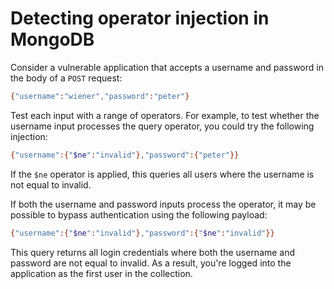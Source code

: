 # Detecting operator injection in MongoDB
Consider a vulnerable application that accepts a username and password in the body of a `POST` request:
```bash
{"username":"wiener","password":"peter"}
```
Test each input with a range of operators. For example, to test whether the username input processes the query operator, you could try the following injection:
```bash
{"username":{"$ne":"invalid"},"password":{"peter"}}
```
If the `$ne` operator is applied, this queries all users where the username is not equal to invalid.

If both the username and password inputs process the operator, it may be possible to bypass authentication using the following payload:
```bash
{"username":{"$ne":"invalid"},"password":{"$ne":"invalid"}}
```
This query returns all login credentials where both the username and password are not equal to invalid. As a result, you're logged into the application as the first user in the collection.

